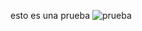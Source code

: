 esto es una prueba
![prueba](https://www.ngenespanol.com/wp-content/uploads/2018/08/La-primera-imagen-de-la-historia-1280x720.jpg)
